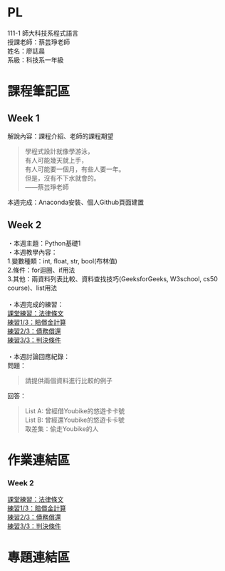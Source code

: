 # PL
111-1 師大科技系程式語言 <br />
授課老師：蔡芸琤老師 <br />
姓名：廖誌晨  
系級：科技系一年級 <br />
# 課程筆記區  
## Week 1<br />
解說內容：課程介紹、老師的課程期望 <br />
> 學程式設計就像學游泳， <br />
> 有人可能幾天就上手， <br />
> 有人可能要一個月，有些人要一年。 <br>
> 但是，沒有不下水就會的。 <br>
> ——蔡芸琤老師

本週完成：Anaconda安裝、個人Github頁面建置 <br />
## Week 2<br />
・本週主題：Python基礎1  
・本週教學內容：  
1.變數種類：int, float, str, bool(布林值)  
2.條件：for迴圈、if用法  
3.其他：兩資料列表比較、資料查找技巧(GeeksforGeeks, W3school, cs50 course)、list用法  
<br />
・本週完成的練習：  
[課堂練習：法律條文](https://github.com/RogerLiao0001/PL/blob/main/week1/W1%20self-practice%201.ipynb)  
[練習1/3：賠償金計算](https://github.com/RogerLiao0001/PL/blob/main/week1/W1%20practice%201-3.ipynb)  
[練習2/3：債務償還](https://github.com/RogerLiao0001/PL/blob/main/week1/W1%20practice%202-3.ipynb)  
[練習3/3：判決條件](https://github.com/RogerLiao0001/PL/blob/main/week1/W1%20practice%203-3.ipynb)  
<br />
・本週討論回應紀錄：  
問題：  
>請提供兩個資料進行比較的例子  
  
回答：  
>List A: 曾經借Youbike的悠遊卡卡號  
>List B: 曾經還Youbike的悠遊卡卡號  
>取差集：偷走Youbike的人 

# 作業連結區<br />
### Week 2<br />
[課堂練習：法律條文](https://github.com/RogerLiao0001/PL/blob/main/week1/W1%20self-practice%201.ipynb)  
[練習1/3：賠償金計算](https://github.com/RogerLiao0001/PL/blob/main/week1/W1%20practice%201-3.ipynb)  
[練習2/3：債務償還](https://github.com/RogerLiao0001/PL/blob/main/week1/W1%20practice%202-3.ipynb)  
[練習3/3：判決條件](https://github.com/RogerLiao0001/PL/blob/main/week1/W1%20practice%203-3.ipynb)  
# 專題連結區
